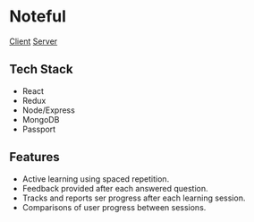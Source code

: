 # Noteful
[Client](https://noted-client.herokuapp.com/dashboard)
[Server](https://noted-server.herokuapp.com/api)

## Tech Stack
- React
- Redux
- Node/Express
- MongoDB
- Passport

## Features
- Active learning using spaced repetition.
- Feedback provided after each answered question.
- Tracks and reports ser progress after each learning session.
- Comparisons of user progress between sessions.
